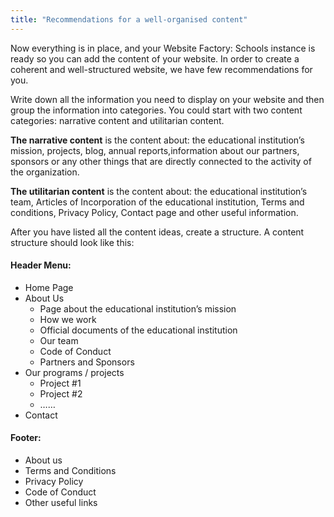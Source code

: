 ```yaml
---
title: "Recommendations for a well-organised content"
---
```


Now everything is in place, and your Website Factory: Schools instance is
ready so you can add the content of your website. In order to create a
coherent and well-structured website, we have few recommendations for
you.

Write down all the information you need to display on your website and
then group the information into categories. You could start with two
content categories: narrative content and utilitarian content.

**The narrative content** is the content about: the educational institution’s mission,
projects, blog, annual reports,information about our partners, sponsors 
or any other things that are directly connected to the activity of the organization.

**The utilitarian content** is the content about: the educational institution’s team,
Articles of Incorporation of the educational institution, Terms and
conditions, Privacy Policy, Contact page and other useful information.

After you have listed all the content ideas, create a structure. A
content structure should look like this:

#### Header Menu:
- Home Page
- About Us
  - Page about the educational institution’s mission
  - How we work
  - Official documents of the educational institution
  - Our team
  - Code of Conduct
  - Partners and Sponsors
- Our programs / projects
  - Project \#1
  - Project \#2
  - ……
- Contact

#### Footer:

- About us
- Terms and Conditions
- Privacy Policy
- Code of Conduct
- Other useful links
